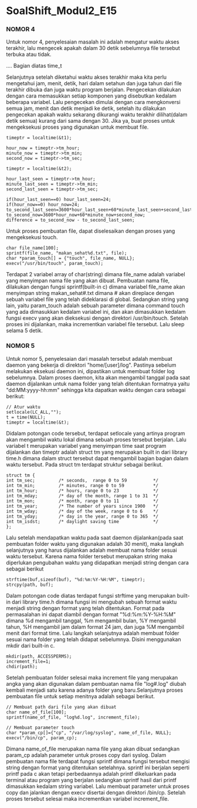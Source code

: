 # SoalShift_Modul2_E15

### NOMOR 4

Untuk nomor 4, penyelesaian masalah ini adalah mengatur waktu akses terakhir, lalu mengecek apakah dalam 30 detik sebelumnya file tersebut terbuka atau tidak.

.... Bagian diatas time_t

Selanjutnya setelah diketahui waktu akses terakhir maka kita perlu mengetahui jam, menit, detik, hari dalam setahun dan juga tahun dari file terakhir dibuka dan juga waktu program berjalan. Pengecekan dilakukan dengan cara memasukkan setiap komponen yang disebutkan kedalam beberapa variabel. Lalu pengecekan dimulai dengan cara mengkonversi semua jam, menit dan detik menjadi ke detik, setelah itu dilakukan pengecekan apakah waktu sekarang dikurangi waktu terakhir dilihat(dalam detik semua) kurang dari sama dengan 30. Jika ya, buat proses untuk mengeksekusi proses yang digunakan untuk membuat file.

```
timeptr = localtime(&t1);

hour_now = timeptr->tm_hour;
minute_now = timeptr->tm_min;
second_now = timeptr->tm_sec;

timeptr = localtime(&t2);

hour_last_seen = timeptr->tm_hour;
minute_last_seen = timeptr->tm_min;
second_last_seen = timeptr->tm_sec;

if(hour_last_seen==0) hour_last_seen=24;
if(hour_now==0) hour_now=24;
to_second_last_seen=3600*hour_last_seen+60*minute_last_seen+second_last_seen;
to_second_now=3600*hour_now+60*minute_now+second_now;
difference = to_second_now - to_second_last_seen;
```

Untuk proses pembuatan file, dapat diselesaikan dengan proses yang mengeksekusi touch.

```
char file_name[100];
sprintf(file_name, "makan_sehat%d.txt", file);
char *param_touch[] = {"touch", file_name, NULL};
execv("/usr/bin/touch", param_touch);
```

Terdapat 2 variabel array of char(string) dimana file_name adalah variabel yang menyimpan nama file yang akan dibuat. Pembuatan nama file, dilakukan dengan fungsi sprintf(built-in c) dimana variabel file_name akan menyimpan string makan_sehat#.txt dimana # akan direplace dengan sebuah variabel file yang telah dideklarasi di global. Sedangkan string yang lain, yaitu param_touch adalah sebuah parameter dimana command touch yang ada dimasukkan kedalam variabel ini, dan akan dimasukkan kedalam fungsi execv yang akan dieksekusi dengan direktori /usr/bin/touch. Setelah proses ini dijalankan, maka incrementkan variabel file tersebut. Lalu sleep selama 5 detik.

### NOMOR 5

Untuk nomor 5, penyelesaian dari masalah tersebut adalah membuat daemon yang bekerja di direktori "home/[user]/log". Pastinya sebelum melakukan eksekusi daemon ini, dipastikan untuk membuat folder log sebelumnya. Dalam proses daemon, kita akan mengambil tanggal pada saat daemon dijalankan untuk nama folder yang telah ditentukan formatnya yaitu "dd:MM:yyyy-hh:mm" sehingga kita dapatkan waktu dengan cara sebagai berikut:

```
// Atur waktu
setlocale(LC_ALL,"");
t = time(NULL);
timeptr = localtime(&t);
```

Didalam potongan code tersebut, terdapat setlocale yang artinya program akan mengambil waktu lokal dimana sebuah proses tersebut berjalan. Lalu variabel t merupakan variabel yang menyimpan time saat program dijalankan dan timeptr adalah struct tm yang merupakan built in dari library time.h dimana dalam struct tersebut dapat mengambil bagian bagian dalam waktu tersebut. Pada struct tm terdapat struktur sebagai berikut.

```
struct tm {
int tm_sec;         /* seconds,  range 0 to 59          */
int tm_min;         /* minutes, range 0 to 59           */
int tm_hour;        /* hours, range 0 to 23             */
int tm_mday;        /* day of the month, range 1 to 31  */
int tm_mon;         /* month, range 0 to 11             */
int tm_year;        /* The number of years since 1900   */
int tm_wday;        /* day of the week, range 0 to 6    */
int tm_yday;        /* day in the year, range 0 to 365  */
int tm_isdst;       /* daylight saving time             */	
};
```

Lalu setelah mendapatkan waktu pada saat daemon dijalankan(pada saat pembuatan folder waktu yang digunakan adalah 30 menit), maka langkah selanjutnya yang harus dijalankan adalah membuat nama folder sesuai waktu tersebut. Karena nama folder tersebut merupakan string maka diperlukan pengubahan waktu yang didapatkan menjadi string dengan cara sebagai berikut

```
strftime(buf,sizeof(buf), "%d:%m:%Y-%H:%M", timeptr);
strcpy(path, buf);
```

Dalam potongan code diatas terdapat fungsi strftime yang merupakan built-in dari library time.h dimana fungsi ini mengubah sebuah format waktu menjadi string dengan format yang telah ditentukan. Format pada permasalahan ini dapat diambil dengan format "%d:%m:%Y-%H:%M" dimana %d mengambil tanggal, %m mengambil bulan, %Y mengambil tahun, %H mengambil jam dalam format 24 jam, dan juga %M mengambil menit dari format time. Lalu langkah selanjutnya adalah membuat folder sesuai nama folder yang telah didapat sebelumnya. Disini menggunakan mkdir dari built-in c.

```
mkdir(path, ACCESSPERMS);
increment_file=1;
chdir(path);
```

Setelah pembuatan folder selesai maka increment file yang merupakan angka yang akan digunakan dalam pembuatan nama file "log#.log" diubah kembali menjadi satu karena adanya folder yang baru.Selanjutnya proses pembuatan file untuk setiap menitnya adalah sebagai berikut.

```
// Membuat path dari file yang akan dibuat
char name_of_file[100];
sprintf(name_of_file, "log%d.log", increment_file);

// Membuat parameter touch
char *param_cp[]={"cp", "/var/log/syslog", name_of_file, NULL};
execv("/bin/cp", param_cp);
```

Dimana name_of_file merupakan nama file yang akan dibuat sedangkan param_cp adalah parameter untuk proses copy dari syslog. Dalam pembuatan nama file terdapat fungsi sprintf dimana fungsi tersebut mengisi string dengan format yang ditentukan setelahnya. sprintf ini berjalan seperti printf pada c akan tetapi perbedaannya adalah printf dikeluarkan pada terminal atau program yang berjalan sedangkan sprintf hasil dari printf dimasukkan kedalam string variabel. Lalu membuat parameter untuk proses copy dan jalankan dengan execv disertai dengan direktori /bin/cp. Setelah proses tersebut selesai maka incrementkan variabel increment_file.
